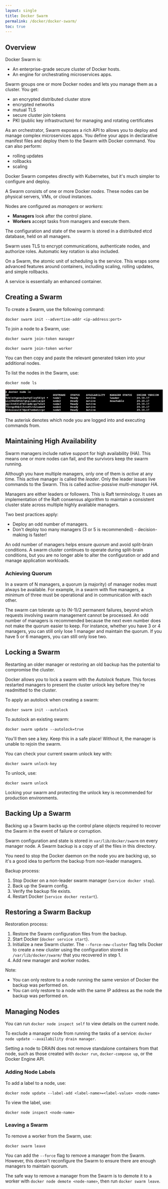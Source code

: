 ```yaml
---
layout: single
title: Docker Swarm
permalink: /docker/docker-swarm/
toc: true
---
```


## Overview

Docker Swarm is:

- An enterprise-grade secure cluster of Docker hosts.
- An engine for orchestrating microservices apps.

Swarm groups one or more Docker nodes and lets you manage them as a cluster. You get:

- an encrypted distributed cluster store
- encrypted networks
- mutual TLS
- secure cluster join tokens
- PKI (public key infrastructure) for managing and rotating certificates

As an orchestrator, Swarm exposes a rich API to allows you to deploy and manage complex microservices apps. You define your apps in declarative manifest files and deploy them to the Swarm with Docker command. You can also perform:

- rolling updates
- rollbacks
- scaling

Docker Swarm competes directly with Kubernetes, but it's much simpler to configure and deploy.

A Swarm consists of one or more Docker *nodes*. These nodes can be physical servers, VMs, or cloud instances.

Nodes are configured as *managers* or *workers*:

- **Managers** look after the control plane.
- **Workers** accept tasks from managers and execute them.

The configuration and state of the swarm is stored in a distributed etcd database, held on all managers.

Swarm uses TLS to encrypt communications, authenticate nodes, and authorize roles. Automatic key rotation is also included.

On a Swarm, the atomic unit of scheduling is the service. This wraps some advanced features around containers, including scaling, rolling updates, and simple rollbacks.

A service is essentially an enhanced container.

## Creating a Swarm

To create a Swarm, use the following command:

`docker swarm init --advertise-addr <ip-address:port>`

To join a node to a Swarm, use:

`docker swarm join-token manager`

`docker swarm join-token worker`

You can then copy and paste the relevant generated token into your additional nodes.

To list the nodes in the Swarm, use:

`docker node ls`

![Output of docker node ls](./../../assets/images/docker-node-ls.png)

The asterisk denotes which node you are logged into and executing commands from.

## Maintaining High Availability

Swarm managers include native support for high availability (HA). This means one or more nodes can fail, and the survivors keep the swarm running.

Although you have multiple managers, only one of them is *active* at any time. This active manager is called the *leader*. Only the leader issues live commands to the Swarm. This is called a*ctive-passive multi-manager HA*.

Managers are either leaders or followers. This is Raft terminology. It uses an implementation of the Raft consensus algorithm to maintain a consistent cluster state across multiple highly available managers.

Two best practices apply:

- Deploy an odd number of managers.
- Don't deploy too many managers (3 or 5 is recommended) - decision-making is faster!

An odd number of managers helps ensure *quorum* and avoid split-brain conditions. A swarm cluster continues to operate during split-brain conditions, but you are no longer able to alter the configuration or add and manage application workloads.

### Achieving Quorum

In a swarm of N managers, a quorum (a majority) of manager nodes must always be available. For example, in a swarm with five managers, a minimum of three must be operational and in communication with each other.

The swarm can tolerate up to (N-1)/2 permanent failures, beyond which requests involving swarm management cannot be processed. An odd number of managers is recommended because the next even number does not make the quorum easier to keep. For instance, whether you have 3 or 4 managers, you can still only lose 1 manager and maintain the quorum. If you have 5 or 6 managers, you can still only lose two.

## Locking a Swarm

Restarting an older manager or restoring an old backup has the potential to compromise the cluster.

Docker allows you to lock a swarm with the *Autolock* feature. This forces restarted managers to present the cluster unlock key before they're readmitted to the cluster.

To apply an autolock when creating a swarm:

`docker swarm init --autolock`

To autolock an existing swarm:

`docker swarm update --autolock=true`

You'll then see a key. Keep this in a safe place! Without it, the manager is unable to rejoin the swarm.

You can check your current swarm unlock key with:

`docker swarm unlock-key`

To unlock, use:

`docker swarm unlock`

Locking your swarm and protecting the unlock key is recommended for production environments.

## Backing Up a Swarm

Backing up a Swarm backs up the control plane objects required to recover the Swarm in the event of failure or corruption.

Swarm configuration and state is stored in `var/lib/docker/swarm` on every manager node. A Swarm backup is a copy of all the files in this directory.

You need to stop the Docker daemon on the node you are backing up, so it's a good idea to perform the backup from non-leader managers.

Backup process:

1. Stop Docker on a non-leader swarm manager (`service docker stop`).
2. Back up the Swarm config.
3. Verify the backup file exists.
4. Restart Docker (`service docker restart`).

## Restoring a Swarm Backup

Restoration process:

1. Restore the Swarm configuration files from the backup.
2. Start Docker (`docker service start`).
3. Initialize a new Swarm cluster. The `--force-new-cluster` flag tells Docker to create a new cluster using the configuration stored in `/var/lib/docker/swarm/` that you recovered in step 1.
4. Add new manager and worker nodes.

Note:

- You can only restore to a node running the same version of Docker the backup was performed on.
- You can only restore to a node with the same IP address as the node the backup was performed on.

## Managing Nodes

You can run `docker node inspect self` to view details on the current node.

To exclude a manager node from running the tasks of a service: `docker node update --availability drain manager`.

Setting a node to DRAIN does not remove standalone containers from that node, such as those created with `docker run`, `docker-compose up`, or the Docker Engine API.

### Adding Node Labels

To add a label to a node, use:

`docker node update --label-add <label-name>=<label-value> <node-name>`

To view the label, use:

`docker node inspect <node-name>`


### Leaving a Swarm

To remove a worker from the Swarm, use:

`docker swarm leave`

You can add the `--force` flag to remove a manager from the Swarm. However, this doesn't reconfigure the Swarm to ensure there are enough managers to maintain quorum.

The safe way to remove a manager from the Swarm is to demote it to a worker with `docker node demote <node-name>`, then run `docker swarm leave`.

